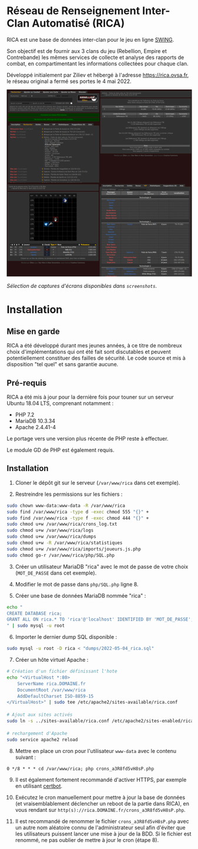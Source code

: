 # Réseau de Renseignement Inter-Clan Automatisé (RICA)

RICA est une base de données inter-clan pour le jeu en ligne [SWING](https://www.ngswing.com).

Son objectif est de fournir aux 3 clans du jeu (Rebellion, Empire et Contrebande) les mêmes services de collecte et analyse des rapports de combat, en compartimentant les informations collectées pour chaque clan.

Développé initialement par Ziliev et hébergé à l'adresse https://rica.ovsa.fr, le réseau original a fermé ses portes le 4 mai 2022.

![Apercu](https://github.com/maressyl/RICA/raw/main/screenshots/Apercu_600.png)

*Sélection de captures d'écrans disponibles dans `screenshots`.*

# Installation

## Mise en garde

RICA a été développé durant mes jeunes années, à ce titre de nombreux choix d'implémentations qui ont été fait sont discutables et peuvent potentiellement constituer des failles de sécurité. Le code source et mis à disposition "tel quel" et sans garantie aucune.

## Pré-requis

RICA a été mis à jour pour la dernière fois pour touner sur un serveur Ubuntu 18.04 LTS, comprenant notamment :
- PHP 7.2
- MariaDB 10.3.34
- Apache 2.4.41-4

Le portage vers une version plus récente de PHP reste à effectuer.

Le module GD de PHP est également requis.

## Installation

1. Cloner le dépôt git sur le serveur (`/var/www/rica` dans cet exemple).

2. Restreindre les permissions sur les fichiers :

```bash
sudo chown www-data:www-data -R /var/www/rica
sudo find /var/www/rica -type d -exec chmod 555 "{}" +
sudo find /var/www/rica -type f -exec chmod 444 "{}" +
sudo chmod u+w /var/www/rica/crons_log.txt
sudo chmod u+w /var/www/rica/logs
sudo chmod u+w /var/www/rica/dumps
sudo chmod u+w -R /var/www/rica/statistiques
sudo chmod u+w /var/www/rica/imports/joueurs.js.php
sudo chmod go-r /var/www/rica/php/SQL.php
```

3. Créer un utilisateur MariaDB "rica" avec le mot de passe de votre choix (`MOT_DE_PASSE` dans cet exemple).

4. Modifier le mot de passe dans `php/SQL.php` ligne 8.

5. Créer une base de données MariaDB nommée "rica" :

```bash
echo "
CREATE DATABASE rica;
GRANT ALL ON rica.* TO 'rica'@'localhost' IDENTIFIED BY 'MOT_DE_PASSE';
" | sudo mysql -u root
```

6. Importer le dernier dump SQL disponible :

```bash
sudo mysql -u root -D rica < "dumps/2022-05-04_rica.sql"
```

7. Créer un hôte virtuel Apache :

```bash
# Création d'un fichier définissant l'hote
echo "<VirtualHost *:80>
	ServerName rica.DOMAINE.fr
	DocumentRoot /var/www/rica
	AddDefaultCharset ISO-8859-15
</VirtualHost>" | sudo tee /etc/apache2/sites-available/rica.conf

# Ajout aux sites activés
sudo ln -s ../sites-available/rica.conf /etc/apache2/sites-enabled/rica.conf

# rechargement d'Apache
sudo service apache2 reload
```

8. Mettre en place un cron pour l'utilisateur `www-data` avec le contenu suivant :

```
0 */8 * * * cd /var/www/rica; php crons_a3R8fd5vH8sP.php
```

9. Il est également fortement recommandé d'activer HTTPS, par exemple en utilisant [certbot](https://certbot.eff.org/).

10. Exécutez le cron manuellement pour mettre à jour la base de données (et vraisemblablement déclencher un reboot de la partie dans RICA), en vous rendant sur `http(s)://rica.DOMAINE.fr/crons_a3R8fd5vH8sP.php`.

11. Il est recommandé de renommer le fichier `crons_a3R8fd5vH8sP.php` avec un autre nom aléatoire connu de l'administrateur seul afin d'éviter que les utilisateurs puissent lancer une mise à jour de la BDD. Si le fichier est renommé, ne pas oublier de mettre à jour le cron (étape 8).

